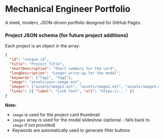 # Mechanical Engineer Portfolio

A sleek, modern, JSON-driven portfolio designed for GitHub Pages.

### Project JSON schema (for future project additions)

Each project is an object in the array:

```json
{
  "id": "unique-id",
  "title": "Project Title",
  "shortDescription": "Short summary for the card",
  "longDescription": "Longer write-up for the modal",
  "keywords": ["Tag1", "Tag2"],
  "image": "assets/your-image.ext",
  "images": ["assets/image1.ext", "assets/image2.ext", "assets/image3.ext"],
  "links": [{ "label": "Link Text", "url": "https://..." }]
}
```

**Note:** 
- `image` is used for the project card thumbnail
- `images` array is used for the modal slideshow (optional - falls back to `image` if not provided)
- Keywords are automatically used to generate filter buttons
